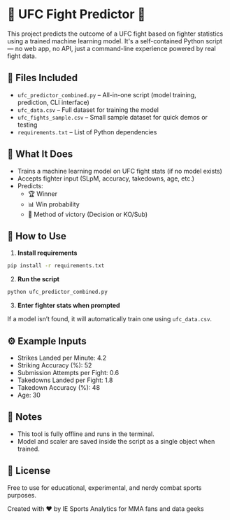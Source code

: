 # 🥋 UFC Fight Predictor 🚀

This project predicts the outcome of a UFC fight based on fighter statistics using a trained machine learning model. It's a self-contained Python script — no web app, no API, just a command-line experience powered by real fight data.

## 📁 Files Included

- `ufc_predictor_combined.py` – All-in-one script (model training, prediction, CLI interface)
- `ufc_data.csv` – Full dataset for training the model
- `ufc_fights_sample.csv` – Small sample dataset for quick demos or testing
- `requirements.txt` – List of Python dependencies

## 🧠 What It Does

- Trains a machine learning model on UFC fight stats (if no model exists)
- Accepts fighter input (SLpM, accuracy, takedowns, age, etc.)
- Predicts:
  - 🏆 Winner
  - 📊 Win probability
  - 🥋 Method of victory (Decision or KO/Sub)

## 🚀 How to Use

1. **Install requirements**  
```bash
pip install -r requirements.txt
```

2. **Run the script**  
```bash
python ufc_predictor_combined.py
```

3. **Enter fighter stats when prompted**

If a model isn’t found, it will automatically train one using `ufc_data.csv`.


## ⚙️ Example Inputs
- Strikes Landed per Minute: 4.2  
- Striking Accuracy (%): 52  
- Submission Attempts per Fight: 0.6  
- Takedowns Landed per Fight: 1.8  
- Takedown Accuracy (%): 48  
- Age: 30

## 📝 Notes
- This tool is fully offline and runs in the terminal.
- Model and scaler are saved inside the script as a single object when trained.

## 📄 License

Free to use for educational, experimental, and nerdy combat sports purposes.

Created with ❤️ by IE Sports Analytics for MMA fans and data geeks 
